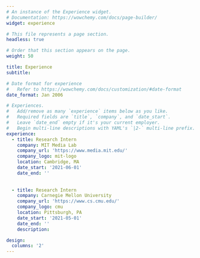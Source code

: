```yaml
---
# An instance of the Experience widget.
# Documentation: https://wowchemy.com/docs/page-builder/
widget: experience

# This file represents a page section.
headless: true

# Order that this section appears on the page.
weight: 50

title: Experience
subtitle:

# Date format for experience
#   Refer to https://wowchemy.com/docs/customization/#date-format
date_format: Jan 2006

# Experiences.
#   Add/remove as many `experience` items below as you like.
#   Required fields are `title`, `company`, and `date_start`.
#   Leave `date_end` empty if it's your current employer.
#   Begin multi-line descriptions with YAML's `|2-` multi-line prefix.
experience:
  - title: Research Intern
    company: MIT Media Lab
    company_url: 'https://www.media.mit.edu/'
    company_logo: mit-logo
    location: Cambridge, MA
    date_start: '2021-06-01'
    date_end: ''
   
        
  - title: Research Intern
    company: Carnegie Mellon University
    company_url: 'https://www.cs.cmu.edu/'
    company_logo: cmu
    location: Pittsburgh, PA
    date_start: '2021-05-01'
    date_end: ''
    description: 

design:
  columns: '2'
---
```

